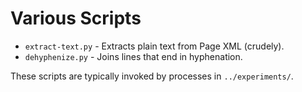 # Various Scripts

* ``extract-text.py`` - Extracts plain text from Page XML (crudely).
* ``dehyphenize.py`` - Joins lines that end in hyphenation.

These scripts are typically invoked by processes in ``../experiments/``.

